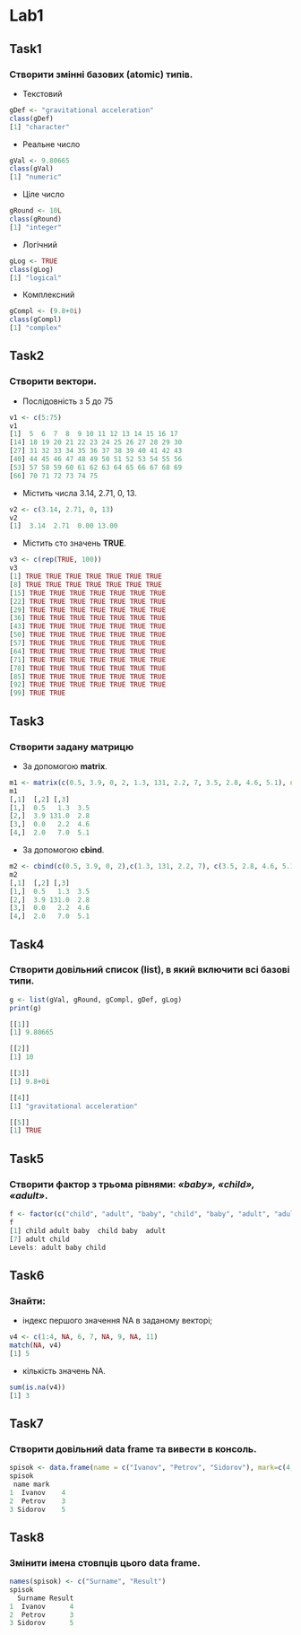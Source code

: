 # Lab1
## Task1
### Створити змінні базових (atomic) типів.
* Текстовий
```r
gDef <- "gravitational acceleration"
class(gDef)
[1] "character"
```

* Реальне число
```r
gVal <- 9.80665
class(gVal)
[1] "numeric"
```

* Ціле число
```r
gRound <- 10L
class(gRound)
[1] "integer"
```

* Логічний
```r
gLog <- TRUE
class(gLog)
[1] "logical"
```

* Комплексний
```r
gCompl <- (9.8+0i)
class(gCompl)
[1] "complex"
```

## Task2
### Створити вектори.
*  Послідовність з 5 до 75
```r
v1 <- c(5:75)
v1
[1]  5  6  7  8  9 10 11 12 13 14 15 16 17
[14] 18 19 20 21 22 23 24 25 26 27 28 29 30
[27] 31 32 33 34 35 36 37 38 39 40 41 42 43
[40] 44 45 46 47 48 49 50 51 52 53 54 55 56
[53] 57 58 59 60 61 62 63 64 65 66 67 68 69
[66] 70 71 72 73 74 75
```

* Містить числа 3.14, 2.71, 0, 13.
```r
v2 <- c(3.14, 2.71, 0, 13)
v2
[1]  3.14  2.71  0.00 13.00
```

* Містить сто значень **TRUE**.
```r
v3 <- c(rep(TRUE, 100))
v3
[1] TRUE TRUE TRUE TRUE TRUE TRUE TRUE
[8] TRUE TRUE TRUE TRUE TRUE TRUE TRUE
[15] TRUE TRUE TRUE TRUE TRUE TRUE TRUE
[22] TRUE TRUE TRUE TRUE TRUE TRUE TRUE
[29] TRUE TRUE TRUE TRUE TRUE TRUE TRUE
[36] TRUE TRUE TRUE TRUE TRUE TRUE TRUE
[43] TRUE TRUE TRUE TRUE TRUE TRUE TRUE
[50] TRUE TRUE TRUE TRUE TRUE TRUE TRUE
[57] TRUE TRUE TRUE TRUE TRUE TRUE TRUE
[64] TRUE TRUE TRUE TRUE TRUE TRUE TRUE
[71] TRUE TRUE TRUE TRUE TRUE TRUE TRUE
[78] TRUE TRUE TRUE TRUE TRUE TRUE TRUE
[85] TRUE TRUE TRUE TRUE TRUE TRUE TRUE
[92] TRUE TRUE TRUE TRUE TRUE TRUE TRUE
[99] TRUE TRUE
 ```
 
## Task3
### Створити задану матрицю
* За допомогою **matrix**.
```r
m1 <- matrix(c(0.5, 3.9, 0, 2, 1.3, 131, 2.2, 7, 3.5, 2.8, 4.6, 5.1), nrow = 4, ncol = 3)
m1
[,1]  [,2] [,3]
[1,]  0.5   1.3  3.5
[2,]  3.9 131.0  2.8
[3,]  0.0   2.2  4.6
[4,]  2.0   7.0  5.1
```

* За допомогою **cbind**.
```r
m2 <- cbind(c(0.5, 3.9, 0, 2),c(1.3, 131, 2.2, 7), c(3.5, 2.8, 4.6, 5.1))
m2
[,1]  [,2] [,3]
[1,]  0.5   1.3  3.5
[2,]  3.9 131.0  2.8
[3,]  0.0   2.2  4.6
[4,]  2.0   7.0  5.1
```

## Task4
### Створити довільний список (**list**), в який включити всі базові типи. 
```r
g <- list(gVal, gRound, gCompl, gDef, gLog)
print(g)

[[1]]
[1] 9.80665

[[2]]
[1] 10

[[3]]
[1] 9.8+0i

[[4]]
[1] "gravitational acceleration"

[[5]]
[1] TRUE
```

## Task5
### Створити фактор з трьома рівнями: *«baby», «child», «adult»*. 
```r
f <- factor(c("child", "adult", "baby", "child", "baby", "adult", "adult", "child"))
f
[1] child adult baby  child baby  adult
[7] adult child
Levels: adult baby child
```

## Task6
### Знайти:
* індекс першого значення NA в заданому векторі;
```r
v4 <- c(1:4, NA, 6, 7, NA, 9, NA, 11)
match(NA, v4)
[1] 5
```

* кількість значень NA.
```r
sum(is.na(v4))
[1] 3
```

## Task7
### Створити довільний **data frame** та вивести в консоль.
```r
spisok <- data.frame(name = c("Ivanov", "Petrov", "Sidorov"), mark=c(4,3,5))
spisok
 name mark
1  Ivanov    4
2  Petrov    3
3 Sidorov    5
```
## Task8
### Змінити імена стовпців цього **data frame**.
```r
names(spisok) <- c("Surname", "Result")
spisok
  Surname Result
1  Ivanov      4
2  Petrov      3
3 Sidorov      5
```
